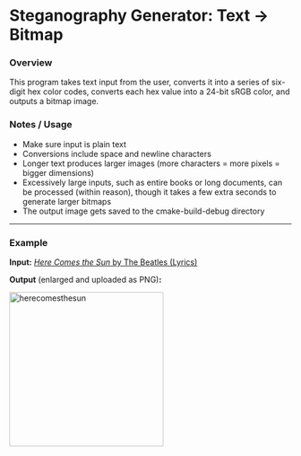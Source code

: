 # Steganography Generator: Text → Bitmap


### Overview
This program takes text input from the user, converts it into a series of six-digit hex color codes, converts each hex value into a 24-bit sRGB color, and outputs a bitmap image.


### Notes / Usage
* Make sure input is plain text
* Conversions include space and newline characters
* Longer text produces larger images (more characters = more pixels = bigger dimensions)
* Excessively large inputs, such as entire books or long documents, can be processed (within reason), though it takes a few extra seconds to generate larger bitmaps
* The output image gets saved to the cmake-build-debug directory

----

### Example
**Input:**
[ _Here Comes the Sun_ by The Beatles (Lyrics)](https://genius.com/The-beatles-here-comes-the-sun-lyrics)


**Output** (enlarged and uploaded as PNG)**:**

<img width="275" alt="herecomesthesun" src="https://user-images.githubusercontent.com/35256452/110777227-db8e2600-829b-11eb-9e86-0356c0591d6e.png">
